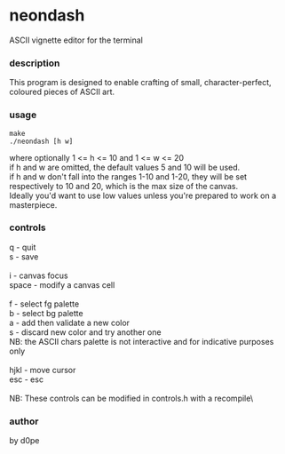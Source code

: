 # neondash
ASCII vignette editor for the terminal

### description
This program is designed to enable crafting of small, character-perfect, coloured pieces of ASCII art.

### usage
```
make
./neondash [h w]
```
where optionally 1 <= h <= 10 and 1 <= w <= 20\
if h and w are omitted, the default values 5 and 10 will be used.\
if h and w don't fall into the ranges 1-10 and 1-20, they will be set respectively to 10 and 20, which is the max size of the canvas.\
Ideally you'd want to use low values unless you're prepared to work on a masterpiece.

### controls
q - quit\
s - save\
\
i - canvas focus\
space - modify a canvas cell\
\
f - select fg palette\
b - select bg palette\
a - add then validate a new color\
s - discard new color and try another one\
NB: the ASCII chars palette is not interactive and for indicative purposes only\
\
hjkl - move cursor\
esc - esc\
\
NB: These controls can be modified in controls.h with a recompile\

### author
by d0pe
